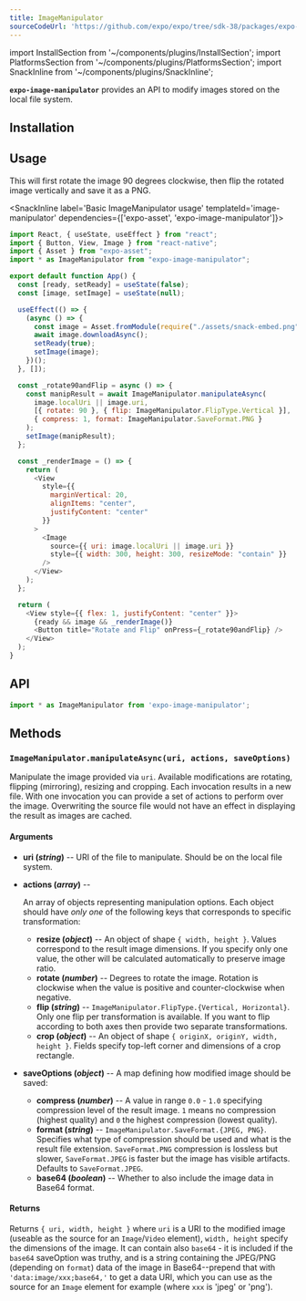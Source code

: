 ```yaml
---
title: ImageManipulator
sourceCodeUrl: 'https://github.com/expo/expo/tree/sdk-38/packages/expo-image-manipulator'
---
```


import InstallSection from '~/components/plugins/InstallSection';
import PlatformsSection from '~/components/plugins/PlatformsSection';
import SnackInline from '~/components/plugins/SnackInline';

**`expo-image-manipulator`** provides an API to modify images stored on the local file system.

<PlatformsSection android emulator ios simulator web />

## Installation

<InstallSection packageName="expo-image-manipulator" />

## Usage

This will first rotate the image 90 degrees clockwise, then flip the rotated image vertically and save it as a PNG.

<SnackInline label='Basic ImageManipulator usage' templateId='image-manipulator' dependencies={['expo-asset', 'expo-image-manipulator']}>

```js
import React, { useState, useEffect } from "react";
import { Button, View, Image } from "react-native";
import { Asset } from "expo-asset";
import * as ImageManipulator from "expo-image-manipulator";

export default function App() {
  const [ready, setReady] = useState(false);
  const [image, setImage] = useState(null);

  useEffect(() => {
    (async () => {
      const image = Asset.fromModule(require("./assets/snack-embed.png"));
      await image.downloadAsync();
      setReady(true);
      setImage(image);
    })();
  }, []);

  const _rotate90andFlip = async () => {
    const manipResult = await ImageManipulator.manipulateAsync(
      image.localUri || image.uri,
      [{ rotate: 90 }, { flip: ImageManipulator.FlipType.Vertical }],
      { compress: 1, format: ImageManipulator.SaveFormat.PNG }
    );
    setImage(manipResult);
  };

  const _renderImage = () => {
    return (
      <View
        style={{
          marginVertical: 20,
          alignItems: "center",
          justifyContent: "center"
        }}
      >
        <Image
          source={{ uri: image.localUri || image.uri }}
          style={{ width: 300, height: 300, resizeMode: "contain" }}
        />
      </View>
    );
  };

  return (
    <View style={{ flex: 1, justifyContent: "center" }}>
      {ready && image && _renderImage()}
      <Button title="Rotate and Flip" onPress={_rotate90andFlip} />
    </View>
  );
}
```

</SnackInline>

## API

```js
import * as ImageManipulator from 'expo-image-manipulator';
```

## Methods

### `ImageManipulator.manipulateAsync(uri, actions, saveOptions)`

Manipulate the image provided via `uri`. Available modifications are rotating, flipping (mirroring), resizing and cropping. Each invocation results in a new file. With one invocation you can provide a set of actions to perform over the image. Overwriting the source file would not have an effect in displaying the result as images are cached.

#### Arguments

- **uri (_string_)** -- URI of the file to manipulate. Should be on the local file system.
- **actions (_array_)** --

  An array of objects representing manipulation options. Each object should have _only one_ of the following keys that corresponds to specific transformation:

  - **resize (_object_)** -- An object of shape `{ width, height }`. Values correspond to the result image dimensions. If you specify only one value, the other will be calculated automatically to preserve image ratio.
  - **rotate (_number_)** -- Degrees to rotate the image. Rotation is clockwise when the value is positive and counter-clockwise when negative.
  - **flip (_string_)** -- `ImageManipulator.FlipType.{Vertical, Horizontal}`. Only one flip per transformation is available. If you want to flip according to both axes then provide two separate transformations.
  - **crop (_object_)** -- An object of shape `{ originX, originY, width, height }`. Fields specify top-left corner and dimensions of a crop rectangle.

- **saveOptions (_object_)** -- A map defining how modified image should be saved:
  - **compress (_number_)** -- A value in range `0.0` - `1.0` specifying compression level of the result image. `1` means no compression (highest quality) and `0` the highest compression (lowest quality).
  - **format (_string_)** -- `ImageManipulator.SaveFormat.{JPEG, PNG}`. Specifies what type of compression should be used and what is the result file extension. `SaveFormat.PNG` compression is lossless but slower, `SaveFormat.JPEG` is faster but the image has visible artifacts. Defaults to `SaveFormat.JPEG`.
  - **base64 (_boolean_)** -- Whether to also include the image data in Base64 format.

#### Returns

Returns `{ uri, width, height }` where `uri` is a URI to the modified image (useable as the source for an `Image`/`Video` element), `width, height` specify the dimensions of the image. It can contain also `base64` - it is included if the `base64` saveOption was truthy, and is a string containing the JPEG/PNG (depending on `format`) data of the image in Base64--prepend that with `'data:image/xxx;base64,'` to get a data URI, which you can use as the source for an `Image` element for example (where `xxx` is 'jpeg' or 'png').
